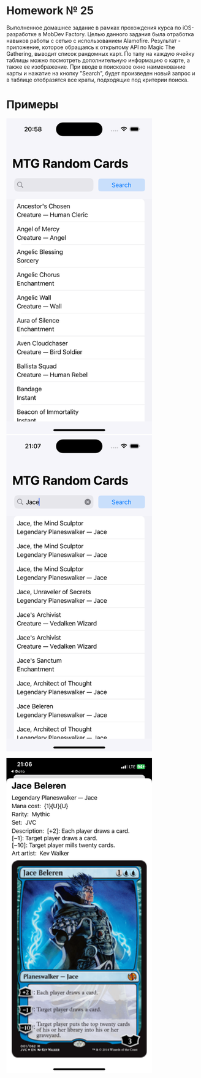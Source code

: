 # Homework № 25 
Выполненное домашнее задание в рамках прохождения курса по iOS-разработке в MobDev Factory. Целью данного задания была отработка навыков работы с сетью с использованием Alamofire. Результат - приложение, которое обращаясь к открытому API по Magic The Gathering, выводит список рандомных карт. По тапу на каждую ячейку таблицы можно посмотреть дополнительную информацию о карте, а также ее изображение. При вводе в поисковое окно наименование карты и нажатие на кнопку "Search", будет произведен новый запрос и в таблице отобразятся все краты, подходящие под критерии поиска. 

# Примеры 

 <img src="https://github.com/HughDancy/iOS6-HW25-KiselevBoris/blob/main/iOS6-HW25-KiselevBoris/Assets.xcassets/screens/Simulator%20Screenshot%20-%20iPhone%2015%20Pro%20-%202024-08-30%20at%2020.58.35.png" width="380">  <img src="https://github.com/HughDancy/iOS6-HW25-KiselevBoris/blob/main/iOS6-HW25-KiselevBoris/Assets.xcassets/screens/Simulator%20Screenshot%20-%20iPhone%2015%20Pro%20-%202024-08-30%20at%2021.07.51.png" width="380">

 <img src="https://github.com/HughDancy/iOS6-HW25-KiselevBoris/blob/main/iOS6-HW25-KiselevBoris/Assets.xcassets/screens/IMG_2924.PNG" width="380">
